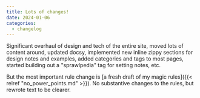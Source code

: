 ```yaml
---
title: Lots of changes!
date: 2024-01-06
categories:
  - changelog
---
```


Significant overhaul of design and tech of the entire site, moved lots of content around, updated docsy, implemented new inline zippy sections for design notes and examples, added categories and tags to most pages, started building out a "sprawlpedia" tag for setting notes, etc.

But the most important rule change is [a fresh draft of my magic rules]({{< relref "no_power_points.md" >}}). No substantive changes to the rules, but rewrote text to be clearer. 

<!--more-->